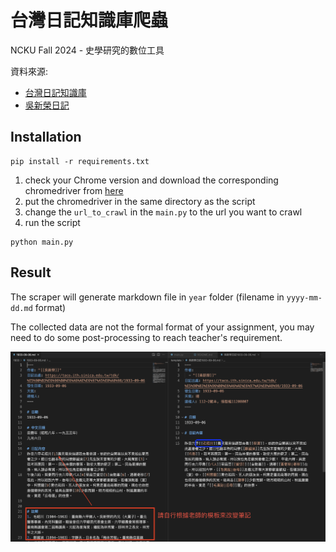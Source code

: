 # 台灣日記知識庫爬蟲

NCKU Fall 2024 - 史學研究的數位工具

資料來源: 
- [台灣日記知識庫](https://taco.ith.sinica.edu.tw/tdk/)
- [吳新榮日記](https://taco.ith.sinica.edu.tw/tdk/%E5%90%B3%E6%96%B0%E6%A6%AE%E6%97%A5%E8%A8%98)

## Installation
```
pip install -r requirements.txt
```

1. check your Chrome version and download the corresponding chromedriver from [here](https://developer.chrome.com/docs/chromedriver/downloads?hl=zh-tw)
2. put the chromedriver in the same directory as the script
3. change the `url_to_crawl` in the `main.py` to the url you want to crawl
4. run the script
```
python main.py
```

## Result
The scraper will generate markdown file in `year` folder (filename in `yyyy-mm-dd.md` format)

The collected data are not the formal format of your assignment, you may need to do some post-processing to reach teacher's requirement.

![demo](./demo.png)